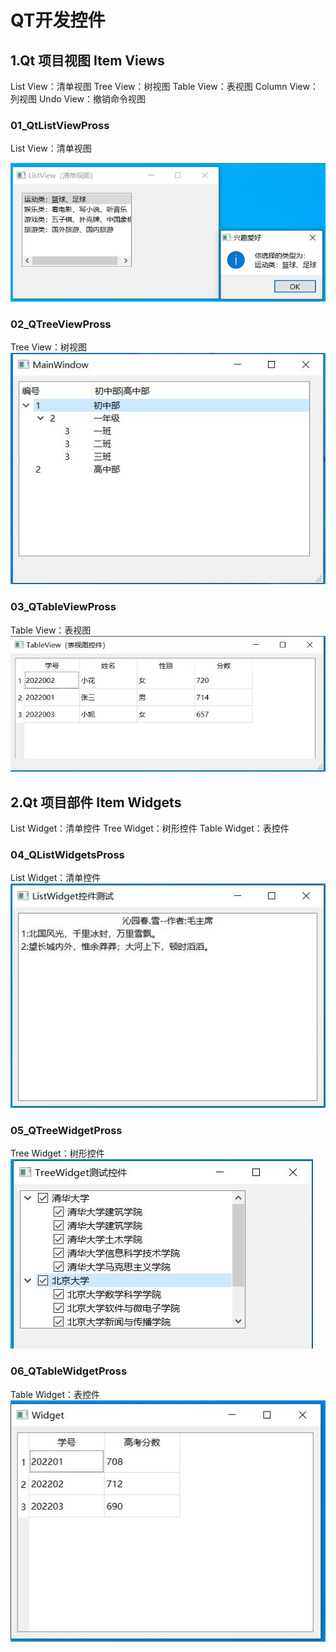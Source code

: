 # QT开发控件

## 1.Qt 项目视图 Item Views

List View：清单视图
Tree View：树视图
Table View：表视图
Column View：列视图
Undo View：撤销命令视图

### 01_QtListViewPross

List View：清单视图

![List View：清单视图](00.material_lib/01-1.JPG)

### 02_QTreeViewPross

Tree View：树视图
![Tree View：树视图](00.material_lib/02-1.JPG)

### 03_QTableViewPross

Table View：表视图
![Table View：表视图](00.material_lib/03-1.JPG)

## 2.Qt 项目部件 Item Widgets

List Widget：清单控件
Tree Widget：树形控件
Table Widget：表控件

### 04_QListWidgetsPross

List Widget：清单控件
![List Widget：清单控件](00.material_lib/04-1.JPG)

### 05_QTreeWidgetPross

Tree Widget：树形控件
![Tree Widget：树形控件](00.material_lib/05-1.JPG)

### 06_QTableWidgetPross

Table Widget：表控件
![Table Widget：表控件](00.material_lib/06-1.JPG)
